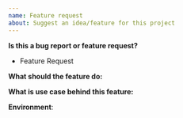 ```yaml
---
name: Feature request
about: Suggest an idea/feature for this project
---
```

<!-- **Are you in the right place?**
1. For issues or feature requests, please create an issue in this repository.
2. For general technical and non-technical questions, we are happy to help you on our [{{org}}.io Slack](https://slack.{{org}}.io).
3. Did you already search the existing open issues for anything similar? -->

**Is this a bug report or feature request?**
* Feature Request

**What should the feature do:**

**What is use case behind this feature:**

**Environment**:
<!-- Specific environment information that helps with the feature request -->
